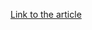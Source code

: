 [Link to the article](https://tesorion.nl/en/posts/analysis-of-nocry-a-variant-of-the-judge-ransomware/)

